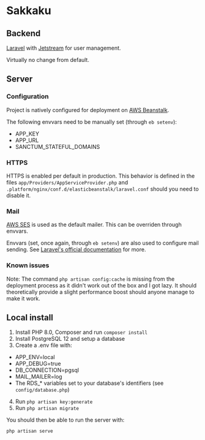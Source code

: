 # Sakkaku

## Backend

[Laravel](https://laravel.com/) with [Jetstream](https://jetstream.laravel.com/) for user management.

Virtually no change from default.

## Server

### Configuration

Project is natively configured for deployment on [AWS Beanstalk](https://aws.amazon.com/elasticbeanstalk/).

The following envvars need to be manually set (through `eb setenv`):

-   APP_KEY
-   APP_URL
-   SANCTUM_STATEFUL_DOMAINS

### HTTPS

HTTPS is enabled per default in production. This behavior is defined in the files `app/Providers/AppServiceProvider.php` and `.platform/nginx/conf.d/elasticbeanstalk/laravel.conf` should you need to disable it.

### Mail

[AWS SES](https://aws.amazon.com/ses/) is used as the default mailer. This can be overriden through envvars.

Envvars (set, once again, through `eb setenv`) are also used to configure mail sending. See [Laravel's official documentation](https://laravel.com/docs/8.x/mail#configuration) for more.

### Known issues

Note: The command `php artisan config:cache` is missing from the deployment process as it didn't work out of the box and I got lazy. It should theoretically provide a slight performance boost should anyone manage to make it work.

## Local install

1. Install PHP 8.0, Composer and run `composer install`
2. Install PostgreSQL 12 and setup a database
3. Create a .env file with:
- APP_ENV=local
- APP_DEBUG=true
- DB_CONNECTION=pgsql
- MAIL_MAILER=log
- The RDS_* variables set to your database's identifiers (see `config/database.php`)
4. Run `php artisan key:generate`
5. Run `php artisan migrate`

You should then be able to run the server with:
```
php artisan serve
```
